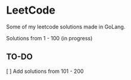 # LeetCode

Some of my leetcode solutions made in GoLang.

Solutions from 1 - 100 (in progress)

## TO-DO

[ ] Add solutions from 101 - 200
